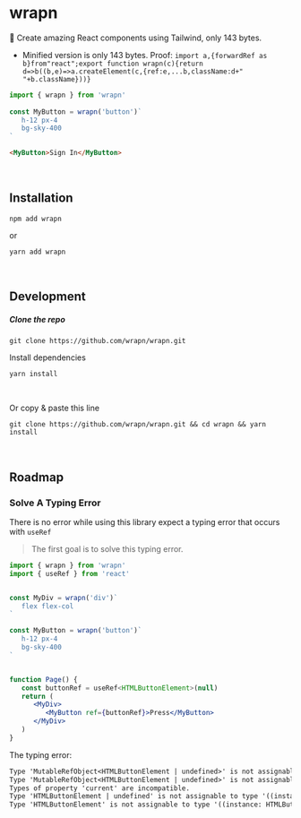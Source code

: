 # wrapn
🚄 Create amazing React components using Tailwind, only 143 bytes.
- Minified version is only 143 bytes. Proof: `import a,{forwardRef as b}from"react";export function wrapn(c){return d=>b((b,e)=>a.createElement(c,{ref:e,...b,className:d+" "+b.className}))}`

```jsx
import { wrapn } from 'wrapn'
  
const MyButton = wrapn('button')`
   h-12 px-4
   bg-sky-400
`
```
```html
<MyButton>Sign In</MyButton>
```

<br/>

## Installation
```
npm add wrapn
```
or
```
yarn add wrapn
```

<br/>

## Development
##### Clone the repo
```
git clone https://github.com/wrapn/wrapn.git
```
Install dependencies
```
yarn install
```

<br/>

Or copy & paste this line
```
git clone https://github.com/wrapn/wrapn.git && cd wrapn && yarn install
```

<br/>

## Roadmap
### Solve A Typing Error
There is no error while using this library expect a typing error that occurs with `useRef`
> The first goal is to solve this typing error.

```jsx
import { wrapn } from 'wrapn'
import { useRef } from 'react'


const MyDiv = wrapn('div')`
   flex flex-col
`

const MyButton = wrapn('button')`
   h-12 px-4
   bg-sky-400
`


function Page() {
   const buttonRef = useRef<HTMLButtonElement>(null)
   return (
      <MyDiv>
         <MyButton ref={buttonRef}>Press</MyButton>
      </MyDiv>
   )
}
```
The typing error:
```txt
Type 'MutableRefObject<HTMLButtonElement | undefined>' is not assignable to type 'Ref<((instance: HTMLButtonElement | null) => void) | RefObject<HTMLButtonElement> | null | undefined> | undefined'.
Type 'MutableRefObject<HTMLButtonElement | undefined>' is not assignable to type 'RefObject<((instance: HTMLButtonElement | null) => void) | RefObject<HTMLButtonElement> | null | undefined>'.
Types of property 'current' are incompatible.
Type 'HTMLButtonElement | undefined' is not assignable to type '((instance: HTMLButtonElement | null) => void) | RefObject<HTMLButtonElement> | null | undefined'.
Type 'HTMLButtonElement' is not assignable to type '((instance: HTMLButtonElement | null) => void) | RefObject<HTMLButtonElement> | null | undefined'.ts(2322)
```

